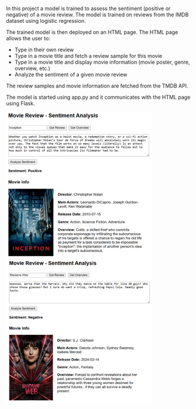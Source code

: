 In this project a model is trained to assess the sentiment (positive or negative) of a movie review.
The model is trained on reviews from the IMDB dataset using logistic regression.

The trained model is then deployed on an HTML page.
The HTML page allows the user to:
- Type in their own review
- Type in a movie title and fetch a review sample for this movie
- Type in a movie title and display movie information (movie poster, genre, overview, etc.)
- Analyze the sentiment of a given movie review

The review samples and movie information are fetched from the TMDB API.

The model is started using app.py and it communicates with the HTML page using Flask. 

<img src="images/Positive%20Sentiment.png" alt="Positive Sentiment" width="400"/>

<img src="images/Negative%20Sentiment.png" alt="Negative Sentiment" width="400"/>
